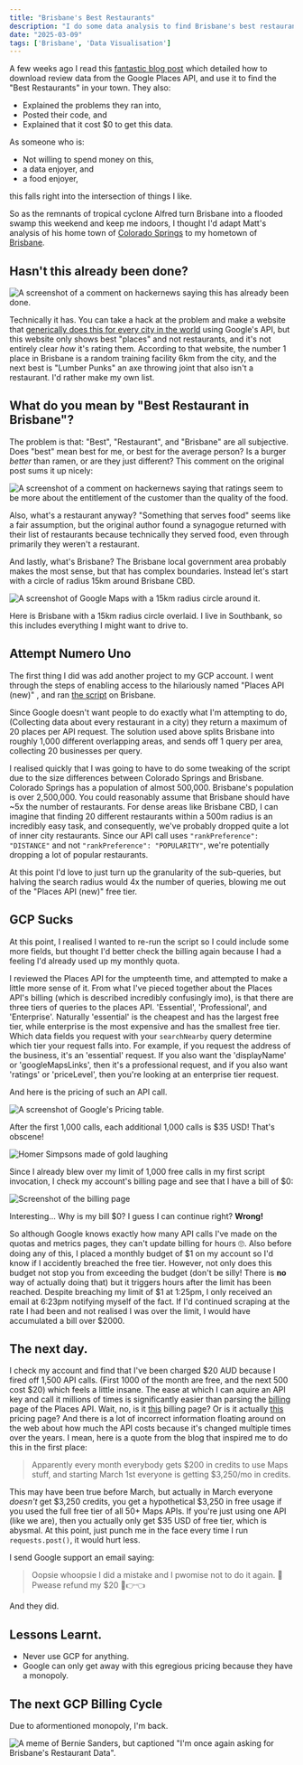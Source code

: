 ```yaml
---
title: "Brisbane's Best Restaurants"
description: "I do some data analysis to find Brisbane's best restaurants."
date: "2025-03-09"
tags: ['Brisbane', 'Data Visualisation']
---
```


A few weeks ago I read this [fantastic blog post](https://mattsayar.com/where-are-the-best-restaurants-in-my-city-a-statistical-analysis/) which detailed how to download review data from the Google Places API, and use it to find the "Best Restaurants" in your town. They also:

* Explained the problems they ran into,
* Posted their code, and
* Explained that it cost $0 to get this data.

As someone who is:

* Not willing to spend money on this,
* a data enjoyer, and
* a food enjoyer,

this falls right into the intersection of things I like.

So as the remnants of tropical cyclone Alfred turn Brisbane into a flooded swamp this weekend and keep me indoors, I thought I'd adapt Matt's analysis of his home town of [Colorado Springs](https://en.wikipedia.org/wiki/Colorado_Springs,_Colorado) to my hometown of [Brisbane](https://en.wikipedia.org/wiki/Brisbane).

## Hasn't this already been done?

![A screenshot of a comment on hackernews saying this has already been done.](/images/blog/brisbanes-best-restaurants/already_done.png)

Technically it has. You can take a hack at the problem and make a website that [generically does this for every city in the world](https://www.top-rated.online/countries/Australia/cities/Brisbane/all/our-rank) using Google's API, but this website only shows best "places" and not restaurants, and it's not entirely clear _how_ it's rating them. According to that website, the number 1 place in Brisbane is a random training facility 6km from the city, and the next best is "Lumber Punks" an axe throwing joint that also isn't a restaurant. I'd rather make my own list.

## What do you mean by "Best Restaurant in Brisbane"?

The problem is that: "Best", "Restaurant", and "Brisbane" are all subjective. Does "best" mean best for me, or best for the average person? Is a burger _better_ than ramen, or are they just different? This comment on the original post sums it up nicely:

![A screenshot of a comment on hackernews saying that ratings seem to be more about the entitlement of the customer than the quality of the food.](/images/blog/brisbanes-best-restaurants/customer_entitlement.png)

Also, what's a restaurant anyway? "Something that serves food" seems like a fair assumption, but the original author found a synagogue returned with their list of restaurants because technically they served food, even through primarily they weren't a restaurant.

And lastly, what's Brisbane? The Brisbane local government area probably makes the most sense, but that has complex boundaries. Instead let's start with a circle of radius 15km around Brisbane CBD.

![A screenshot of Google Maps with a 15km radius circle around it.](/images/blog/brisbanes-best-restaurants/brisbane_15km.png)

Here is Brisbane with a 15km radius circle overlaid. I live in Southbank, so this includes everything I might want to drive to.

## Attempt Numero Uno

The first thing I did was add another project to my GCP account. I went through the steps of enabling access to the hilariously named "Places API (new)" , and ran [the script](https://github.com/MattSayar/restaurants_rankings/blob/main/gcp_places_api_scraper.py) on Brisbane.

Since Google doesn't want people to do exactly what I'm attempting to do, (Collecting data about every restaurant in a city) they return a maximum of 20 places per API request. The solution used above splits Brisbane into roughly 1,000 different overlapping areas, and sends off 1 query per area, collecting 20 businesses per query.

I realised quickly that I was going to have to do some tweaking of the script due to the size differences between Colorado Springs and Brisbane. Colorado Springs has a population of almost 500,000. Brisbane's population is over 2,500,000. You could reasonably assume that Brisbane should have ~5x the number of restaurants. For dense areas like Brisbane CBD, I can imagine that finding 20 different restaurants within a 500m radius is an incredibly easy task, and consequently, we've probably dropped quite a lot of inner city restaurants. Since our API call uses `"rankPreference": "DISTANCE"` and not `"rankPreference": "POPULARITY"`, we're potentially dropping a lot of popular restaurants.

At this point I'd love to just turn up the granularity of the sub-queries, but halving the search radius would 4x the number of queries, blowing me out of the "Places API (new)" free tier.

## GCP Sucks

At this point, I realised I wanted to re-run the script so I could include some more fields, but thought I'd better check the billing again because I had a feeling I'd already used up my monthly quota.

I reviewed the Places API for the umpteenth time, and attempted to make a little more sense of it. From what I've pieced together about the Places API's billing (which is described incredibly confusingly imo), is that there are three tiers of queries to the places API. 'Essential', 'Professional', and 'Enterprise'. Naturally 'essential' is the cheapest and has the largest free tier, while enterprise is the most expensive and has the smallest free tier. Which data fields you request with your `searchNearby` query determine which tier your request falls into. For example, if you request the address of the business, it's an 'essential' request. If you also want the 'displayName' or 'googleMapsLinks', then it's a professional request, and if you also want 'ratings' or 'priceLevel', then you're looking at an enterprise tier request.

And here is the pricing of such an API call.

![A screenshot of Google's Pricing table.](/images/blog/brisbanes-best-restaurants/pricing.png)

After the first 1,000 calls, each additional 1,000 calls is $35 USD! That's obscene!

![Homer Simpsons made of gold laughing](/images/blog/brisbanes-best-restaurants/homer_gold.gif)

Since I already blew over my limit of 1,000 free calls in my first script invocation, I check my account's billing page and see that I have a bill of $0:

![Screenshot of the billing page](/images/blog/brisbanes-best-restaurants/billing.png)

Interesting... Why is my bill $0? I guess I can continue right? **Wrong!**

So although Google knows exactly how many API calls I've made on the quotas and metrics pages, they can't update billing for hours 🙄. Also before doing any of this, I placed a monthly budget of $1 on my account so I'd know if I accidently breached the free tier. However, not only does this budget not stop you from exceeding the budget (don't be silly! There is **no** way of actually doing that) but it triggers hours after the limit has been reached. Despite breaching my limit of $1 at 1:25pm, I only received an email at 6:23pm notifying myself of the fact. If I'd continued scraping at the rate I had been and not realised I was over the limit, I would have accumulated a bill over $2000.

## The next day.

I check my account and find that I've been charged $20 AUD because I fired off 1,500 API calls. (First 1000 of the month are free, and the next 500 cost $20) which feels a little insane. The ease at which I can aquire an API key and call it millions of times is significantly easier than parsing the [billing](https://developers.google.com/maps/documentation/places/web-service/usage-and-billing) page of the Places API. Wait, no, is it [this](https://developers.google.com/maps/billing-and-pricing/pricing) billing page? Or is it actually [this](https://mapsplatform.google.com/pricing/) pricing page? And there is a lot of incorrect information floating around on the web about how much the API costs because it's changed multiple times over the years. I mean, here is a quote from the blog that inspired me to do this in the first place:

> Apparently every month everybody gets $200 in credits to use Maps stuff, and starting March 1st everyone is getting $3,250/mo in credits.

This may have been true before March, but actually in March everyone *doesn't* get $3,250 credits, you get a hypothetical $3,250 in free usage if you used the full free tier of all 50+ Maps APIs. If you're just using one API (like we are), then you actually only get $35 USD of free tier, which is abysmal. At this point, just punch me in the face every time I run `requests.post()`, it would hurt less.

I send Google support an email saying:

> Oopsie whoopsie I did a mistake and I pwomise not to do it again. 🫣 Pwease refund my $20 🥺👉👈

And they did.

## Lessons Learnt.

* Never use GCP for anything.
* Google can only get away with this egregious pricing because they have a monopoly.

## The next GCP Billing Cycle

Due to aformentioned monopoly, I'm back.

![A meme of Bernie Sanders, but captioned "I'm once again asking for Brisbane's Restaurant Data".](/images/blog/brisbanes-best-restaurants/once_again.jpg)